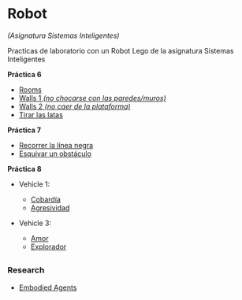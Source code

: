 # Robot
*(Asignatura Sistemas Inteligentes)*

Practicas de laboratorio con un Robot Lego de la asignatura Sistemas Inteligentes 

**Práctica 6**

* [Rooms](https://youtu.be/Rb0OAr2inbQ)
* [Walls 1 *(no chocarse con las paredes/muros)*](https://youtu.be/zzk0m_AuZug)
* [Walls 2 *(no caer de la plataforma)*](https://youtu.be/8Y1WQHl4lfw)
* [Tirar las latas](https://youtu.be/nFP8VsG_Rqg)

**Práctica 7**

* [Recorrer la línea negra](https://youtu.be/bLhXKdP8LN4)
* [Esquivar un obstáculo](https://youtu.be/KInFr1WWSk4)

**Práctica 8**

* Vehicle 1:							
	* [Cobardía](https://youtu.be/yKn-FA9Lo0k)			
	* [Agresividad](https://youtu.be/E7aklLO_LRw)		

	
* Vehicle 3:
	* [Amor](https://youtu.be/Nr7a9y3tLZs)
	* [Explorador](https://youtu.be/K_Arwlk9cnk)


##

 ### Research
 
 * [Embodied Agents](https://drive.google.com/open?id=1KhXN-0VQ5zsExDOUJyByjwcCx-BzF4NA)
